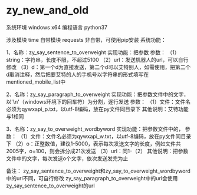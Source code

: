 # zy_new_and_old

系统环境 windows x64
编程语言 python37

涉及模块
time 自带模块
requests 非自带，可使用pip安装
系统功能：

1、名称：zy_say_sentence_to_overweight
实现功能：把参数
参数：
（1）string：字符串，长度不限，不超过5100
（2）url：发送机器人的url，可以自行修改
（3）d：第一个d为直接发送，第二个d可以艾特别人，如需使用，把第二个d取消注释，然后把要艾特的人的手机号以字符串的形式填写在mentioned_mobile_list中

2、名称：zy_say_paragraph_to_overweight
实现功能：把参数文件中的文字，以'\n'（windows环境下的回车符）为分割，逐行发送
参数：
（1）文件：文件名必须为qywxapi_p.txt，以utf-8编码，放在py文件同目录下
其他说明：艾特功能与1相同

3、名称：zy_say_to_overweight_wordbyword
实现功能：把参数文件中的，
参数：
（1）文件：文件名必须为qywxapi_w.txt，以utf-8编码，放在py文件同目录下
（2）o：正整数值，建议1-5000，表示每次发送文字的长度，例如文件共2005字，o=100，则会拆分成21次发送
（3）url：同1-（2）
其他说明：把参数文件中的文字，每次发送o个文字，依次发送发完为止

备注：
zy_say_sentence_to_overweight和zy_say_to_overweight_wordbyword中的url不同，可自行修改
zy_say_paragraph_to_overweight中的url会使用zy_say_sentence_to_overweight的url

